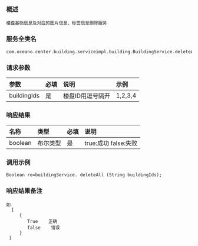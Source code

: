 ### 概述

```
楼盘基础信息及对应的图片信息、标签信息删除服务
```

### 服务全类名

```
com.oceano.center.building.serviceimpl.building.BuildingService.deleteAll
```

### 请求参数

| 参数 | 必填 | 说明 | 示例 |
| :--- | :--- | :--- | :--- |
| buildingIds | 是 | 楼盘ID用逗号隔开 | 1,2,3,4 |

### 响应结果

| 名称 | 类型 | 必填 | 说明 |
| :--- | :--- | :--- | :--- |
| boolean | 布尔类型 | 是 | true:成功 false:失败 |

### 调用示例

```
Boolean re=buildingService. deleteAll (String buildingIds);
```

### 响应结果备注

```
如
  [
     {
        True    正确
        false    错误
     }
 ]
```



